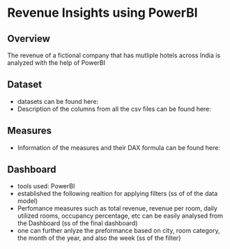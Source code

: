 
# Revenue Insights using PowerBI

## Overview
The revenue of a fictional company that has mutliple hotels across India is analyzed with the help of PowerBI

## Dataset
- datasets can be found here: 
- Description of the columns from all the csv files can be found here:

## Measures
- Information of the measures and their DAX formula can be found here: 

## Dashboard
- tools used: PowerBI
- established the following realtion for applying filters
(ss of of the data model)
- Perfomance measures such as total revenue, revenue per room, daily utilized rooms, occupancy percentage, etc can be easily analysed from the Dashboard
(ss of the final dashboard)
- one can further anlyze the preformance based on city, room category, the month of the year, and also the week
(ss of the filter)






